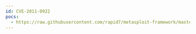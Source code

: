 ```yaml
---
id: CVE-2011-0922
pocs:
  - https://raw.githubusercontent.com/rapid7/metasploit-framework/master/modules/exploits/windows/misc/hp_dataprotector_install_service.rb
---
```


